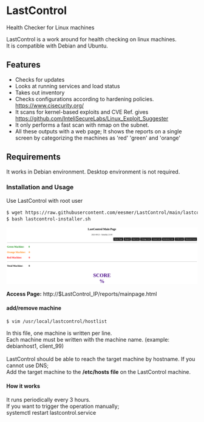 # LastControl
Health Checker for Linux machines

LastControl is a work around for health checking on linux machines.
<br> It is compatible with Debian and Ubuntu.

## Features
- Checks for updates
- Looks at running services and load status
- Takes out inventory
- Checks configurations according to hardening policies. https://www.cisecurity.org/
- It scans for kernel-based exploits and CVE Ref. gives https://github.com/InteliSecureLabs/Linux_Exploit_Suggester
- It only performs a fast scan with nmap on the subnet.
- All these outputs with a web page; It shows the reports on a single screen by categorizing the machines as 'red' 'green' and 'orange'

## Requirements
It works in Debian environment. Desktop environment is not required.

### Installation and Usage
Use LastControl with root user
```sh
$ wget https://raw.githubusercontent.com/eesmer/LastControl/main/lastcontrol-installer.sh
$ bash lastcontrol-installer.sh
```
![alt text](screenshot/LastControl_main_page.png "LastControl Main Page")

**Access Page:** http://$LastControl_IP/reports/mainpage.html

#### add/remove machine
```sh
$ vim /usr/local/lastcontrol/hostlist
```
In this file, one machine is written per line.<br>
Each machine must be written with the machine name.
(example: debianhost1, client_99) <br>
<br>
LastControl should be able to reach the target machine by hostname.
If you cannot use DNS;<br>
Add the target machine to the **/etc/hosts file** on the LastControl machine.

#### How it works
It runs periodically every 3 hours.<br>
If you want to trigger the operation manually;<br>
systemctl restart lastcontrol.service
